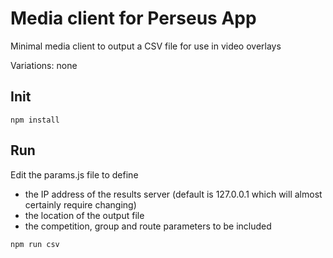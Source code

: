 # Media client for Perseus App

Minimal media client to output a CSV file for use in video overlays

Variations: none

## Init 

~~~
npm install
~~~

## Run

Edit the params.js file to define 
- the IP address of the results server (default is 127.0.0.1 which will almost certainly require changing)
- the location of the output file
- the competition, group and route parameters to be included

~~~
npm run csv
~~~
